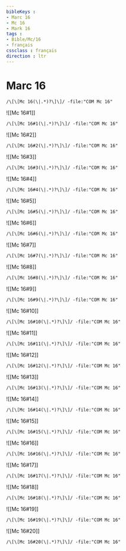 ```yaml
---
bibleKeys : 
- Marc 16
- Mc 16
- Mark 16
tags : 
- Bible/Mc/16
- français
cssclass : français
direction : ltr
---
```


# Marc 16

```query
/\[\[Mc 16(\|.*)?\]\]/ -file:"COM Mc 16"
```



![[Mc 16#1]]

```query
/\[\[Mc 16#1(\|.*)?\]\]/ -file:"COM Mc 16"
```

![[Mc 16#2]]

```query
/\[\[Mc 16#2(\|.*)?\]\]/ -file:"COM Mc 16"
```

![[Mc 16#3]]

```query
/\[\[Mc 16#3(\|.*)?\]\]/ -file:"COM Mc 16"
```

![[Mc 16#4]]

```query
/\[\[Mc 16#4(\|.*)?\]\]/ -file:"COM Mc 16"
```

![[Mc 16#5]]

```query
/\[\[Mc 16#5(\|.*)?\]\]/ -file:"COM Mc 16"
```

![[Mc 16#6]]

```query
/\[\[Mc 16#6(\|.*)?\]\]/ -file:"COM Mc 16"
```

![[Mc 16#7]]

```query
/\[\[Mc 16#7(\|.*)?\]\]/ -file:"COM Mc 16"
```

![[Mc 16#8]]

```query
/\[\[Mc 16#8(\|.*)?\]\]/ -file:"COM Mc 16"
```

![[Mc 16#9]]

```query
/\[\[Mc 16#9(\|.*)?\]\]/ -file:"COM Mc 16"
```

![[Mc 16#10]]

```query
/\[\[Mc 16#10(\|.*)?\]\]/ -file:"COM Mc 16"
```

![[Mc 16#11]]

```query
/\[\[Mc 16#11(\|.*)?\]\]/ -file:"COM Mc 16"
```

![[Mc 16#12]]

```query
/\[\[Mc 16#12(\|.*)?\]\]/ -file:"COM Mc 16"
```

![[Mc 16#13]]

```query
/\[\[Mc 16#13(\|.*)?\]\]/ -file:"COM Mc 16"
```

![[Mc 16#14]]

```query
/\[\[Mc 16#14(\|.*)?\]\]/ -file:"COM Mc 16"
```

![[Mc 16#15]]

```query
/\[\[Mc 16#15(\|.*)?\]\]/ -file:"COM Mc 16"
```

![[Mc 16#16]]

```query
/\[\[Mc 16#16(\|.*)?\]\]/ -file:"COM Mc 16"
```

![[Mc 16#17]]

```query
/\[\[Mc 16#17(\|.*)?\]\]/ -file:"COM Mc 16"
```

![[Mc 16#18]]

```query
/\[\[Mc 16#18(\|.*)?\]\]/ -file:"COM Mc 16"
```

![[Mc 16#19]]

```query
/\[\[Mc 16#19(\|.*)?\]\]/ -file:"COM Mc 16"
```

![[Mc 16#20]]

```query
/\[\[Mc 16#20(\|.*)?\]\]/ -file:"COM Mc 16"
```

